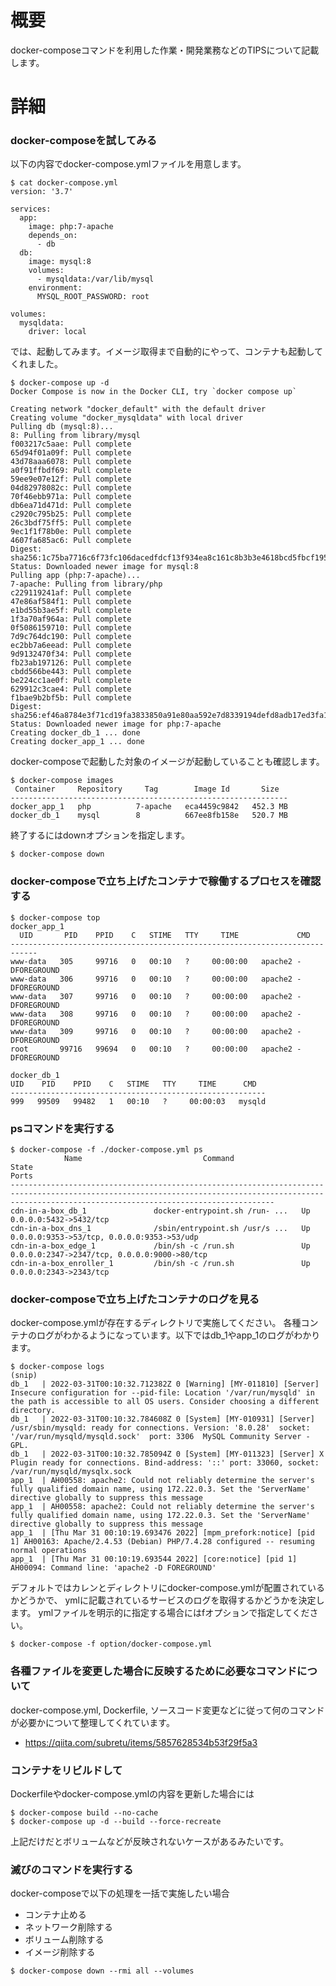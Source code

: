 # 概要
docker-composeコマンドを利用した作業・開発業務などのTIPSについて記載します。

# 詳細

### docker-composeを試してみる
以下の内容でdocker-compose.ymlファイルを用意します。
```
$ cat docker-compose.yml
version: '3.7'

services:
  app:
    image: php:7-apache
    depends_on:
      - db
  db:
    image: mysql:8
    volumes:
      - mysqldata:/var/lib/mysql
    environment:
      MYSQL_ROOT_PASSWORD: root

volumes:
  mysqldata:
    driver: local
```

では、起動してみます。イメージ取得まで自動的にやって、コンテナも起動してくれました。
```
$ docker-compose up -d
Docker Compose is now in the Docker CLI, try `docker compose up`

Creating network "docker_default" with the default driver
Creating volume "docker_mysqldata" with local driver
Pulling db (mysql:8)...
8: Pulling from library/mysql
f003217c5aae: Pull complete
65d94f01a09f: Pull complete
43d78aaa6078: Pull complete
a0f91ffbdf69: Pull complete
59ee9e07e12f: Pull complete
04d82978082c: Pull complete
70f46ebb971a: Pull complete
db6ea71d471d: Pull complete
c2920c795b25: Pull complete
26c3bdf75ff5: Pull complete
9ec1f1f78b0e: Pull complete
4607fa685ac6: Pull complete
Digest: sha256:1c75ba7716c6f73fc106dacedfdcf13f934ea8c161c8b3b3e4618bcd5fbcf195
Status: Downloaded newer image for mysql:8
Pulling app (php:7-apache)...
7-apache: Pulling from library/php
c229119241af: Pull complete
47e86af584f1: Pull complete
e1bd55b3ae5f: Pull complete
1f3a70af964a: Pull complete
0f5086159710: Pull complete
7d9c764dc190: Pull complete
ec2bb7a6eead: Pull complete
9d9132470f34: Pull complete
fb23ab197126: Pull complete
cbdd566be443: Pull complete
be224cc1ae0f: Pull complete
629912c3cae4: Pull complete
f1bae9b2bf5b: Pull complete
Digest: sha256:ef46a8784e3f71cd19fa3833850a91e80aa592e7d8339194defd8adb17ed3fa1
Status: Downloaded newer image for php:7-apache
Creating docker_db_1 ... done
Creating docker_app_1 ... done
```

docker-composeで起動した対象のイメージが起動していることも確認します。
```
$ docker-compose images
 Container     Repository     Tag        Image Id       Size  
--------------------------------------------------------------
docker_app_1   php          7-apache   eca4459c9842   452.3 MB
docker_db_1    mysql        8          667ee8fb158e   520.7 MB
```

終了するにはdownオプションを指定します。
```
$ docker-compose down
```

### docker-composeで立ち上げたコンテナで稼働するプロセスを確認する
```
$ docker-compose top
docker_app_1
  UID       PID    PPID    C   STIME   TTY     TIME             CMD         
----------------------------------------------------------------------------
www-data   305     99716   0   00:10   ?     00:00:00   apache2 -DFOREGROUND
www-data   306     99716   0   00:10   ?     00:00:00   apache2 -DFOREGROUND
www-data   307     99716   0   00:10   ?     00:00:00   apache2 -DFOREGROUND
www-data   308     99716   0   00:10   ?     00:00:00   apache2 -DFOREGROUND
www-data   309     99716   0   00:10   ?     00:00:00   apache2 -DFOREGROUND
root       99716   99694   0   00:10   ?     00:00:00   apache2 -DFOREGROUND

docker_db_1
UID    PID    PPID    C   STIME   TTY     TIME      CMD  
---------------------------------------------------------
999   99509   99482   1   00:10   ?     00:00:03   mysqld
```

### psコマンドを実行する
```
$ docker-compose -f ./docker-compose.yml ps
            Name                           Command                  State                                                                Ports                                                         
-------------------------------------------------------------------------------------------------------------------------------------------------------------------------------------------------------
cdn-in-a-box_db_1               docker-entrypoint.sh /run- ...   Up             0.0.0.0:5432->5432/tcp                                                                                                 
cdn-in-a-box_dns_1              /sbin/entrypoint.sh /usr/s ...   Up             0.0.0.0:9353->53/tcp, 0.0.0.0:9353->53/udp                                                                             
cdn-in-a-box_edge_1             /bin/sh -c /run.sh               Up             0.0.0.0:2347->2347/tcp, 0.0.0.0:9000->80/tcp                                                                           
cdn-in-a-box_enroller_1         /bin/sh -c /run.sh               Up             0.0.0.0:2343->2343/tcp                                                                                                 
```

### docker-composeで立ち上げたコンテナのログを見る
docker-compose.ymlが存在するディレクトリで実施してください。
各種コンテナのログがわかるようになっています。以下ではdb_1やapp_1のログがわかります。
```
$ docker-compose logs
(snip)
db_1   | 2022-03-31T00:10:32.712382Z 0 [Warning] [MY-011810] [Server] Insecure configuration for --pid-file: Location '/var/run/mysqld' in the path is accessible to all OS users. Consider choosing a different directory.
db_1   | 2022-03-31T00:10:32.784608Z 0 [System] [MY-010931] [Server] /usr/sbin/mysqld: ready for connections. Version: '8.0.28'  socket: '/var/run/mysqld/mysqld.sock'  port: 3306  MySQL Community Server - GPL.
db_1   | 2022-03-31T00:10:32.785094Z 0 [System] [MY-011323] [Server] X Plugin ready for connections. Bind-address: '::' port: 33060, socket: /var/run/mysqld/mysqlx.sock
app_1  | AH00558: apache2: Could not reliably determine the server's fully qualified domain name, using 172.22.0.3. Set the 'ServerName' directive globally to suppress this message
app_1  | AH00558: apache2: Could not reliably determine the server's fully qualified domain name, using 172.22.0.3. Set the 'ServerName' directive globally to suppress this message
app_1  | [Thu Mar 31 00:10:19.693476 2022] [mpm_prefork:notice] [pid 1] AH00163: Apache/2.4.53 (Debian) PHP/7.4.28 configured -- resuming normal operations
app_1  | [Thu Mar 31 00:10:19.693544 2022] [core:notice] [pid 1] AH00094: Command line: 'apache2 -D FOREGROUND'
```


デフォルトではカレンとディレクトリにdocker-compose.ymlが配置されているかどうかで、
ymlに記載されているサービスのログを取得するかどうかを決定します。 ymlファイルを明示的に指定する場合にはfオプションで指定してください。
```
$ docker-compose -f option/docker-compose.yml
```

### 各種ファイルを変更した場合に反映するために必要なコマンドについて
docker-compose.yml, Dockerfile, ソースコード変更などに従って何のコマンドが必要かについて整理してくれています。
- https://qiita.com/subretu/items/5857628534b53f29f5a3

### コンテナをリビルドして
Dockerfileやdocker-compose.ymlの内容を更新した場合には
```
$ docker-compose build --no-cache
$ docker-compose up -d --build --force-recreate
```

上記だけだとボリュームなどが反映されないケースがあるみたいです。


### 滅びのコマンドを実行する
docker-composeで以下の処理を一括で実施したい場合
- コンテナ止める
- ネットワーク削除する
- ボリューム削除する
- イメージ削除する

```
$ docker-compose down --rmi all --volumes
```
